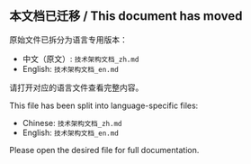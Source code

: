 ## 本文档已迁移 / This document has moved

原始文件已拆分为语言专用版本：

- 中文（原文）: `技术架构文档_zh.md`
- English: `技术架构文档_en.md`

请打开对应的语言文件查看完整内容。

This file has been split into language-specific files:

- Chinese: `技术架构文档_zh.md`
- English: `技术架构文档_en.md`

Please open the desired file for full documentation.
